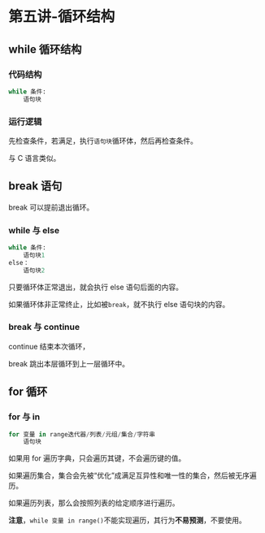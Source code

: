 # 第五讲-循环结构
## while 循环结构
### 代码结构
```python
while 条件:
    语句块
```
### 运行逻辑
先检查条件，若满足，执行`语句块`循环体，然后再检查条件。

与 C 语言类似。
## break 语句
break 可以提前退出循环。
### while 与 else
```python
while 条件:
    语句块1
else：
    语句块2
```
只要循环体正常退出，就会执行 else 语句后面的内容。

如果循环体非正常终止，比如被`break`，就不执行 else 语句块的内容。
### break 与 continue
continue 结束本次循环，

break 跳出本层循环到上一层循环中。
## for 循环
### for 与 in
```python
for 变量 in range迭代器/列表/元组/集合/字符串
    语句块
```
如果用 for 遍历字典，只会遍历其键，不会遍历键的值。

如果遍历集合，集合会先被“优化”成满足互异性和唯一性的集合，然后被无序遍历。

如果遍历列表，那么会按照列表的给定顺序进行遍历。

**注意**，`while 变量 in range()`不能实现遍历，其行为**不易预测**，不要使用。
